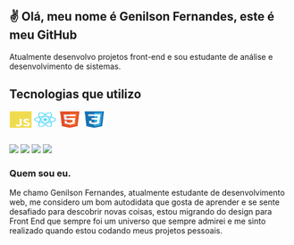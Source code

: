 
<h2>✌️ Olá, meu nome é Genilson Fernandes, este é meu GitHub</h1>
<div>
  Atualmente desenvolvo projetos front-end e sou estudante de análise e desenvolvimento de sistemas.
</div>
 <h2>Tecnologias que utilizo</h2>
 <div>
  <img align="center" alt="ge-Js" height="30" width="40" src="https://raw.githubusercontent.com/devicons/devicon/master/icons/javascript/javascript-plain.svg">
  <img align="center" alt="ge-React" height="30" width="40" src="https://raw.githubusercontent.com/devicons/devicon/master/icons/react/react-original.svg">
  <img align="center" alt="ge-HTML" height="30" width="40" src="https://raw.githubusercontent.com/devicons/devicon/master/icons/html5/html5-original.svg">
  <img align="center" alt="ge-CSS" height="30" width="40" src="https://raw.githubusercontent.com/devicons/devicon/master/icons/css3/css3-original.svg">
</div>
  
  ##
  
<div style="display: inline;">
    <a href="https://www.instagram.com/geecods/" target="_blank"><img
                        src="https://img.shields.io/badge/-Instagram-%23E4405F?style=for-the-badge&logo=instagram&logoColor=white"
                        target="_blank"></a>
    <a href="mailto:geniilsonfernandes@gmail.com"><img
                        src="https://img.shields.io/badge/-Gmail-%23333?style=for-the-badge&logo=gmail&logoColor=white"
                        target="_blank"></a>
    <a href="https://www.linkedin.com/in/genilson-fernandes/" target="_blank"><img
                        src="https://img.shields.io/badge/-LinkedIn-%230077B5?style=for-the-badge&logo=linkedin&logoColor=white"
                        target="_blank"></a>
    <a href="https://api.whatsapp.com/send?phone=5522996021627" target="_blank"><img
                        src="https://img.shields.io/badge/-WhatsApp-%25D366?style=for-the-badge&logo=whatsapp&logoColor=white"
                        target="_blank"></a>
 </div>

### Quem sou eu.

Me chamo Genilson Fernandes, atualmente estudante de desenvolvimento web,  me considero um bom autodidata que gosta de aprender e se sente desafiado para descobrir novas coisas, estou migrando do design para Front End que sempre foi um universo que sempre admirei e me sinto realizado quando estou codando meus projetos pessoais.

  
  
  
